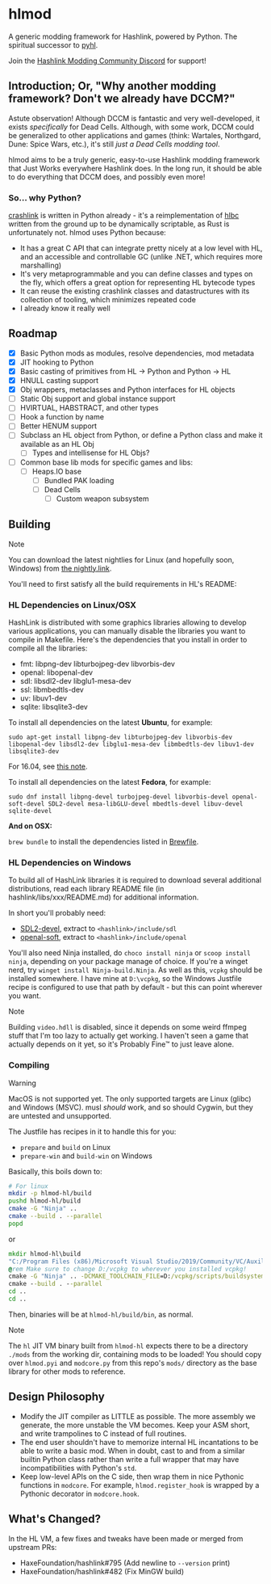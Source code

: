 # hlmod

A generic modding framework for Hashlink, powered by Python. The spiritual successor to [pyhl](https://github.com/N3rdL0rd/crashlink/tree/main/pyhl).

Join the [Hashlink Modding Community Discord](https://discord.gg/Es8ZpVkPey) for support!

## Introduction; Or, "Why another modding framework? Don't we already have DCCM?"

Astute observation! Although DCCM is fantastic and very well-developed, it exists *specifically* for Dead Cells. Although, with some work, DCCM could be generalized to other applications and games (think: Wartales, Northgard, Dune: Spice Wars, etc.), it's still *just a Dead Cells modding tool*.

hlmod aims to be a truly generic, easy-to-use Hashlink modding framework that Just Works everywhere Hashlink does. In the long run, it should be able to do everything that DCCM does, and possibly even more!

### So... why Python?

[crashlink](https://n3rdl0rd.github.io/crashlink) is written in Python already - it's a reimplementation of [hlbc](https://github.com/Gui-Yom/hlbc) written from the ground up to be dynamically scriptable, as Rust is unfortunately not. hlmod uses Python because:

- It has a great C API that can integrate pretty nicely at a low level with HL, and an accessible and controllable GC (unlike .NET, which requires more marshalling)
- It's very metaprogrammable and you can define classes and types on the fly, which offers a great option for representing HL bytecode types
- It can reuse the existing crashlink classes and datastructures with its collection of tooling, which minimizes repeated code
- I already know it really well

## Roadmap

- [x] Basic Python mods as modules, resolve dependencies, mod metadata
- [x] JIT hooking to Python
- [x] Basic casting of primitives from HL -> Python and Python -> HL
- [x] HNULL casting support
- [x] Obj wrappers, metaclasses and Python interfaces for HL objects
- [ ] Static Obj support and global instance support
- [ ] HVIRTUAL, HABSTRACT, and other types
- [ ] Hook a function by name
- [ ] Better HENUM support
- [ ] Subclass an HL object from Python, or define a Python class and make it available as an HL Obj
  - [ ] Types and intellisense for HL Objs?
- [ ] Common base lib mods for specific games and libs:
  - [ ] Heaps.IO base
    - [ ] Bundled PAK loading
    - [ ] Dead Cells
      - [ ] Custom weapon subsystem

## Building

> [!NOTE]
> You can download the latest nightlies for Linux (and hopefully soon, Windows) from [the nightly.link](https://nightly.link/N3rdL0rd/hlmod/workflows/nightly/main).

You'll need to first satisfy all the build requirements in HL's README:

### HL Dependencies on Linux/OSX

HashLink is distributed with some graphics libraries allowing to develop various applications, you can manually disable the libraries you want to compile in Makefile.
Here's the dependencies that you install in order to compile all the libraries:

- fmt: libpng-dev libturbojpeg-dev libvorbis-dev
- openal: libopenal-dev
- sdl: libsdl2-dev libglu1-mesa-dev
- ssl: libmbedtls-dev
- uv: libuv1-dev
- sqlite: libsqlite3-dev

To install all dependencies on the latest **Ubuntu**, for example:

`sudo apt-get install libpng-dev libturbojpeg-dev libvorbis-dev libopenal-dev libsdl2-dev libglu1-mesa-dev libmbedtls-dev libuv1-dev libsqlite3-dev`

For 16.04, see [this note](https://github.com/HaxeFoundation/hashlink/issues/147).

To install all dependencies on the latest **Fedora**, for example:

`sudo dnf install libpng-devel turbojpeg-devel libvorbis-devel openal-soft-devel SDL2-devel mesa-libGLU-devel mbedtls-devel libuv-devel  sqlite-devel`

**And on OSX:**

`brew bundle` to install the dependencies listed in [Brewfile](Brewfile).

### HL Dependencies on Windows

To build all of HashLink libraries it is required to download several additional distributions, read each library README file (in hashlink/libs/xxx/README.md) for additional information.

In short you'll probably need:

- [SDL2-devel](https://github.com/libsdl-org/SDL/releases/download/release-2.30.12/SDL2-devel-2.30.12-VC.zip), extract to `<hashlink>/include/sdl`
- [openal-soft](https://github.com/kcat/openal-soft/releases/download/1.23.1/openal-soft-1.23.1-bin.zip), extract to `<hashlink>/include/openal`

You'll also need Ninja installed, do `choco install ninja` or `scoop install ninja`, depending on your package manage of choice. If you're a winget nerd, try `winget install Ninja-build.Ninja`. As well as this, `vcpkg` should be installed somewhere. I have mine at `D:\vcpkg`, so the Windows Justfile recipe is configured to use that path by default - but this can point wherever you want.

> [!NOTE]
> Building `video.hdll` is disabled, since it depends on some weird ffmpeg stuff that I'm too lazy to actually get working. I haven't seen a game that actually depends on it yet, so it's Probably Fine&trade; to just leave alone.

### Compiling

> [!WARNING]
> MacOS is not supported yet. The only supported targets are Linux (glibc) and Windows (MSVC). musl *should* work, and so should Cygwin, but they are untested and unsupported.

The Justfile has recipes in it to handle this for you:

- `prepare` and `build` on Linux
- `prepare-win` and `build-win` on Windows

Basically, this boils down to:

```sh
# For linux
mkdir -p hlmod-hl/build
pushd hlmod-hl/build
cmake -G "Ninja" ..
cmake --build . --parallel
popd
```

or

```cmd
mkdir hlmod-hl\build
"C:/Program Files (x86)/Microsoft Visual Studio/2019/Community/VC/Auxiliary/Build/vcvarsall.bat" x64
@rem Make sure to change D:/vcpkg to wherever you installed vcpkg!
cmake -G "Ninja" .. -DCMAKE_TOOLCHAIN_FILE=D:/vcpkg/scripts/buildsystems/vcpkg.cmake -DVCPKG_TARGET_TRIPLET=x64-windows
cmake --build . --parallel
cd ..
cd ..
```

Then, binaries will be at `hlmod-hl/build/bin`, as normal.

> [!NOTE]
> The `hl` JIT VM binary built from `hlmod-hl` expects there to be a directory `./mods` from the working dir, containing mods to be loaded! You should copy over `hlmod.pyi` and `modcore.py` from this repo's `mods/` directory as the base library for other mods to reference.

## Design Philosophy

- Modify the JIT compiler as LITTLE as possible. The more assembly we generate, the more unstable the VM becomes. Keep your ASM short, and write trampolines to C instead of full routines.
- The end user shouldn't have to memorize internal HL incantations to be able to write a basic mod. When in doubt, cast to and from a similar builtin Python class rather than write a full wrapper that may have incompatibilities with Python's `std`.
- Keep low-level APIs on the C side, then wrap them in nice Pythonic functions in `modcore`. For example, `hlmod.register_hook` is wrapped by a Pythonic decorator in `modcore.hook`.

## What's Changed?

In the HL VM, a few fixes and tweaks have been made or merged from upstream PRs:

- HaxeFoundation/hashlink#795 (Add newline to `--version` print)
- HaxeFoundation/hashlink#482 (Fix MinGW build)
